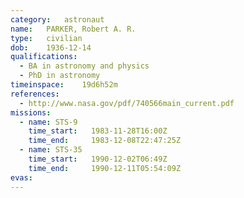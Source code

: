 ```yaml
---
category:	astronaut
name:	PARKER, Robert A. R.
type:	civilian
dob:	1936-12-14
qualifications:
  - BA in astronomy and physics
  - PhD in astronomy
timeinspace:	19d6h52m
references:
  - http://www.nasa.gov/pdf/740566main_current.pdf
missions:
  - name: STS-9
    time_start:   1983-11-28T16:00Z
    time_end:     1983-12-08T22:47:25Z
  - name: STS-35
    time_start:   1990-12-02T06:49Z
    time_end:     1990-12-11T05:54:09Z
evas:
---
```

